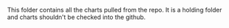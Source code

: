 This folder contains all the charts pulled from the repo. It is a holding folder and charts shouldn't be checked into the github.